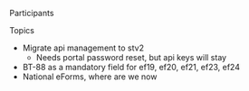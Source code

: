 Participants


Topics

 * Migrate api management to stv2
    * Needs portal password reset, but api keys will stay
 * BT-88 as a mandatory field for ef19, ef20, ef21, ef23, ef24
 * National eForms, where are we now

